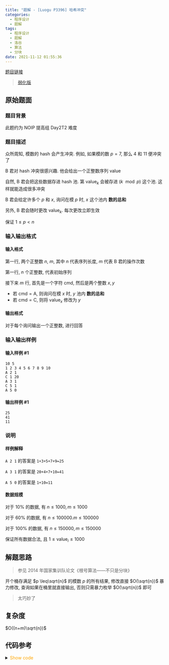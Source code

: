 ```yaml
---
title: "题解 - [Luogu P3396] 哈希冲突"
categories:
  - 程序设计
  - 题解
tags:
  - 程序设计
  - 题解
  - 洛谷
  - 算法
  - 分块
date: 2021-11-12 01:55:36
---
```


[题目链接](https://www.luogu.com.cn/problem/P3396)

> [弱化版](https://codeforces.com/contest/103/problem/D)

<!-- more -->

## 原始题面

### 题目背景

此题约为 NOIP 提高组 Day2T2 难度

### 题目描述

众所周知, 模数的 hash 会产生冲突. 例如, 如果模的数 $p=7$, 那么 $4$ 和 $11$ 便冲突了

B 君对 hash 冲突很感兴趣. 他会给出一个正整数序列 $\text{value}$

自然, B 君会把这些数据存进 hash 池. 第 $\text{value}_k$ 会被存进 $(k \mod p)$ 这个池. 这样就能造成很多冲突

B 君会给定许多个 $p$ 和 $x$, 询问在模 $p$ 时, $x$ 这个池内 **数的总和**

另外, B 君会随时更改 $\text{value}_k$. 每次更改立即生效

保证 ${1\leq p<n}$

### 输入输出格式

#### 输入格式

第一行, 两个正整数 $n$, $m$, 其中 $n$ 代表序列长度, $m$ 代表 B 君的操作次数

第一行, $n$ 个正整数, 代表初始序列

接下来 $m$ 行, 首先是一个字符 $\text{cmd}$, 然后是两个整数 $x,y$

- 若 $\text{cmd}=\text{A}$, 则询问在模 $x$ 时, $y$ 池内 **数的总和**
- 若 $\text{cmd}=\text{C}$, 则将 $\text{value}_x$ 修改为 $y$

#### 输出格式

对于每个询问输出一个正整数, 进行回答

### 输入输出样例

#### 输入样例 #1

```input1
10 5
1 2 3 4 5 6 7 8 9 10
A 2 1
C 1 20
A 3 1
C 5 1
A 5 0
```

#### 输出样例 #1

```output1
25
41
11
```

### 说明

#### 样例解释

`A 2 1` 的答案是 `1+3+5+7+9=25`

`A 3 1` 的答案是 `20+4+7+10=41`

`A 5 0` 的答案是 `1+10=11`

#### 数据规模

对于 $10\%$ 的数据, 有 $n\leq 1000,m\leq 1000$

对于 $60\%$ 的数据, 有 $n\leq 100000.m\leq 100000$

对于 $100\%$ 的数据, 有 $n\leq 150000,m\leq 150000$

保证所有数据合法, 且 $1\leq \text{value}_i \leq 1000$

## 解题思路

> 参见 2014 年国家集训队论文《根号算法——不只是分块》

开个桶存满足 $p \leq\sqrt{n}$ 的模数 $p$ 的所有结果, 修改直接 $O(\sqrt{n})$ 暴力修改, 查询如果在桶里就直接输出, 否则只需暴力枚举 $O(\sqrt{n})$ 即可

> 太巧妙了

## 复杂度

$O((n+m)\sqrt{n})$

## 代码参考

<details>
<summary><font color='orange'>Show code</font></summary>

{% icodeweb cpa_cpp title:Luogu_3396 Luogu/3396/0.cpp %}

</details>
